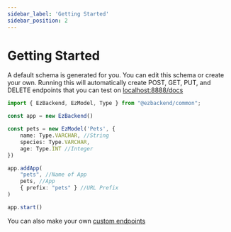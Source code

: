 ```yaml
---
sidebar_label: 'Getting Started'
sidebar_position: 2
---
```


# Getting Started

A default schema is generated for you. You can edit this schema or create your own. 
Running this will automatically create POST, GET, PUT, and DELETE endpoints that you can test on [localhost:8888/docs](http://localhost:8888/docs/static/index.html)

```ts title=".ezb/index.ts"
import { EzBackend, EzModel, Type } from "@ezbackend/common";

const app = new EzBackend()

const pets = new EzModel('Pets', {
    name: Type.VARCHAR, //String
    species: Type.VARCHAR,
    age: Type.INT //Integer
})

app.addApp(
    "pets", //Name of App
    pets, //App
    { prefix: "pets" } //URL Prefix
)

app.start()
```

You can also make your own [custom endpoints](tutorial-basics/create-a-route)

